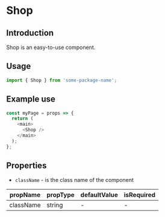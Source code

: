 # Shop

<!-- STORY -->

## Introduction

Shop is an easy-to-use component.

## Usage

```javascript
import { Shop } from 'some-package-name';
```

## Example use

```javascript
const myPage = props => {
  return (
    <main>
      <Shop />
    </main>
  );
};
```

## Properties

- `className` - is the class name of the component

| propName  | propType | defaultValue | isRequired |
| --------- | -------- | ------------ | ---------- |
| className | string   | -            | -          |
